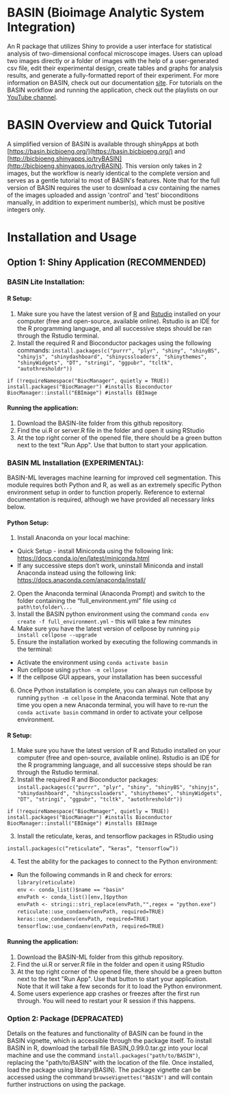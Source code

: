 # BASIN (Bioimage Analytic System Integration)
An R package that utilizes Shiny to provide a user interface
for statistical analysis of two-dimensional confocal microscope images. Users
can upload two images directly or a folder of images with the help of a
user-generated csv file, edit their experimental design, create tables and
graphs for analysis results, and generate a fully-formatted report of their
experiment. For more information on BASIN, check out our documentation [site](https://basin-v10.readthedocs.io/en/latest/). For tutorials on the BASIN workflow and running the application, check out the playlists on our [YouTube channel](https://www.youtube.com/watch?v=Co-ejU11n08&list=PLgWMllLGp9XgE8oKFdCoV3qtbpTxRucdh).

# BASIN Overview and Quick Tutorial
A simplified version of BASIN is available through shinyApps at both [https://basin.bicbioeng.org/](https://basin.bicbioeng.org/) and [http://bicbioeng.shinyapps.io/tryBASIN](http://bicbioeng.shinyapps.io/tryBASIN). This
version only takes in 2 images, but the workflow is nearly identical to the complete version and serves as a gentle tutorial to most of BASIN's features.
 Note that for the full version of BASIN requires the user to download a csv
 containing the names of the images uploaded and assign 'control' and 'test'
 bioconditions manually, in addition to experiment number(s), which must be positive integers only.

# Installation and Usage

## Option 1: Shiny Application (RECOMMENDED)

### BASIN Lite Installation:

#### R Setup:
1. Make sure you have the latest version of [R](https://cran.r-project.org/) and [Rstudio](https://www.rstudio.com/products/rstudio/) installed on your computer (free and open-source, available online). Rstudio is an IDE for the R programming language, and all successive steps should be ran through the Rstudio terminal.
2. Install the required R and Bioconductor packages using the following commands:
  `install.packages(c("purrr", "plyr", "shiny", "shinyBS", "shinyjs",
    "shinydashboard", "shinycssloaders", "shinythemes", "shinyWidgets",
    "DT", "stringi", "ggpubr", "tcltk", "autothresholdr"))`

  `if (!requireNamespace("BiocManager", quietly = TRUE))`\
    `install.packages("BiocManager") #installs Bioconductor`\
    `BiocManager::install("EBImage") #installs EBImage`

#### Running the application:
 1. Download the BASIN-lite folder from this github repository.
 2. Find the ui.R or server.R file in the folder and open it using RStudio
 3. At the top right corner of the opened file, there should be a green button next to the text "Run App". Use that button to start your application.

### BASIN ML Installation (EXPERIMENTAL):
BASIN-ML leverages machine learning for improved cell segmentation. This module requires both Python and R, as well as an extremely specific Python environment setup in order to function properly. Reference to external documentation is required, although we have provided all necessary links below.

#### Python Setup:
1. Install Anaconda on your local machine:
  - Quick Setup - install Miniconda using the following link: https://docs.conda.io/en/latest/miniconda.html
  - If any successive steps don’t work, uninstall Miniconda and install Anaconda instead using the following link: https://docs.anaconda.com/anaconda/install/
2. Open the Anaconda terminal (Anaconda Prompt) and switch to the folder containing the “full_environment.yml” file using ` cd path\to\folder\... `
3. Install the BASIN python environment using the command ` conda env create -f full_environment.yml ` - this will take a few minutes
4. Make sure you have the latest version of cellpose by running `pip install cellpose --upgrade`
5. Ensure the installation worked by executing the following commands in the terminal:
  - Activate the environment using ` conda activate basin `
  - Run cellpose using ` python -m cellpose `
  - If the cellpose GUI appears, your installation has been successful
6. Once Python installation is complete, you can always run cellpose by running ` python -m cellpose ` in the Anaconda terminal. Note that any time you open a new Anaconda terminal, you will have to re-run the ` conda activate basin ` command in order to activate your cellpose environment.

#### R Setup:
1. Make sure you have the latest version of R and Rstudio installed on your computer (free and open-source, available online). Rstudio is an IDE for the R programming language, and all successive steps should be ran through the Rstudio terminal.
2. Install the required R and Bioconductor packages:
  `install.packages(c("purrr", "plyr", "shiny", "shinyBS", "shinyjs",
    "shinydashboard", "shinycssloaders", "shinythemes", "shinyWidgets",
    "DT", "stringi", "ggpubr", "tcltk", "autothresholdr"))`

  `if (!requireNamespace("BiocManager", quietly = TRUE))`\
    `install.packages("BiocManager") #installs Bioconductor`\
    `BiocManager::install("EBImage") #installs EBImage`

3. Install the reticulate, keras, and tensorflow packages in RStudio using

  `install.packages(c(“reticulate”, “keras”, “tensorflow”))`

4. Test the ability for the packages to connect to the Python environment:
  - Run the following commands in R and check for errors:\
  `library(reticulate)`\
  `env <- conda_list()$name == "basin"`\
  `envPath <- conda_list()[env,]$python`\
  `envPath <- stringi::stri_replace(envPath,"",regex = "python.exe")`\
  `reticulate::use_condaenv(envPath, required=TRUE)`\
  `keras::use_condaenv(envPath, required=TRUE)`\
  `tensorflow::use_condaenv(envPath, required=TRUE)`

#### Running the application:
 1. Download the BASIN-ML folder from this github repository.
 2. Find the ui.R or server.R file in the folder and open it using RStudio
 3. At the top right corner of the opened file, there should be a green button next to the text "Run App". Use that button to start your application. Note that it will take a few seconds for it to load the Python environment.
 4. Some users experience app crashes or freezes after the first run through. You will need to restart your R session if this happens.

### Option 2: Package (DEPRACATED)
Details on the features and functionality of BASIN can be found in the BASIN
vignette, which is accessible through the package itself. To install BASIN
in R, download the tarball file BASIN_0.99.0.tar.gz into your local machine
and use the command `install.packages("path/to/BASIN")`, replacing the
"path/to/BASIN" with the location of the file. Once installed, load the
package using library(BASIN). The package vignette can be accessed using the
command `browseVignettes("BASIN")` and will contain further instructions on
using the package.
